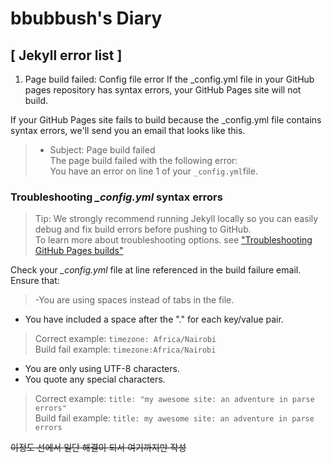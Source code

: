 # bbubbush's Diary 

## [ Jekyll error list ]

1. Page build failed: Config file error
If the _config.yml file in your GitHub pages repository has syntax errors, your GitHub Pages site will not build.

If your GitHub Pages site fails to build because the _config.yml file contains syntax errors, we'll send you an email that looks like this.

>+ Subject: Page build failed  
The page build failed with the following error:  
You have an error on line 1 of your <code>_config.yml</code>file.

### Troubleshooting *_config.yml* syntax errors

>Tip: We strongly recommend running Jekyll locally so you can easily debug and fix build errors before pushing to GitHub.  
To learn more about troubleshooting options. see ["Troubleshooting GitHub Pages builds"](https://help.github.com/articles/troubleshooting-github-pages-builds/)

Check your *_config.yml* file at line referenced in the build failure email. Ensure that:

>-You are using spaces instead of tabs in the file.  
- You have included a space after the "." for each key/value pair.  
>Correct example: <code>timezone: Africa/Nairobi</code>  
Build fail example: <code>timezone:Africa/Nairobi</code>  
- You are only using UTF-8 characters.  
- You quote any special characters.  
>Correct example: <code>title: "my awesome site: an adventure in parse errors"</code>  
Build fail example: <code>title: my awesome site: an adventure in parse errors</code>

~~이정도 선에서 일단 해결이 되서 여기까지만 작성~~